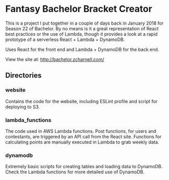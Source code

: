 # Fantasy Bachelor Bracket Creator

This is a project I put together in a couple of days back in January 2018 for Season 22 of Bachelor. By no means is it a great representation of React best practices or the use of Lambda, though it provides a look at a rapid prototype of a serverless React + Lambda + DynamoDB.

Uses React for the front end and Lambda + DynamoDB for the back end.

View the site at: http://bachelor.zcharnell.com/

## Directories

### website
Contains the code for the website, including ESLint profile and script for deploying to S3.

### lambda_functions
The code used in AWS Lambda functions. Post functions, for users and contestants, are triggered by an API call from the React site. Functions for calculating points are manually executed in Lambda to grab weekly data.

### dynamodb
Extremely basic scripts for creating tables and loading data to DynamoDB. Check the Lambda functions for more detailed use of DynamoDB.